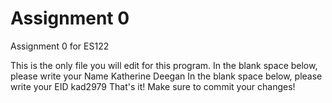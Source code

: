 # Assignment 0

Assignment 0 for ES122

This is the only file you will edit for this program. In the blank space below, please write your Name
Katherine Deegan
In the blank space below, please write your EID
kad2979
That's it! Make sure to commit your changes!
